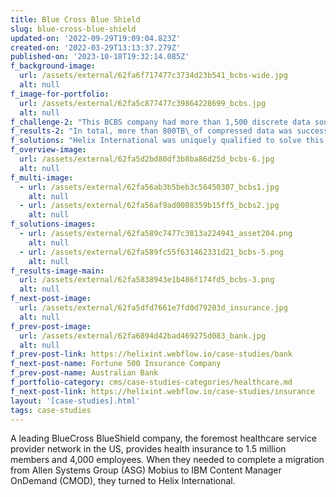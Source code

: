 ```yaml
---
title: Blue Cross Blue Shield
slug: blue-cross-blue-shield
updated-on: '2022-09-29T19:09:04.823Z'
created-on: '2022-03-29T13:13:37.279Z'
published-on: '2023-10-18T19:32:14.085Z'
f_background-image:
  url: /assets/external/62fa6f717477c3734d23b541_bcbs-wide.jpg
  alt: null
f_image-for-portfolio:
  url: /assets/external/62fa5c877477c39864228699_bcbs.jpg
  alt: null
f_challenge-2: "This BCBS company had more than 1,500 discrete data sources from which more than 800TB\_of data needed to be extracted. Almost all of this data was highly sensitive, meaning that offline migration hardware services with end-to-end encryption both in motion and at rest was required.\n\nAdditionally, a significant majority of the data was static records, including invoices, patient records, and case records. These records were to be very infrequently accessed and never changed, but must be kept ready for quick location and reference.\n\nAll of this data had to be made available for rapid federated search across various storage locations and formats, with support for search based on any metadata or filters. Upon locating the relevant data from potentially many different locations, the data was to be packaged up into any selected document format such as PDF, with compliant branding and legal information applied, and then served up on-demand. This would enable user and customer self-service.\n\nFinally, due to the massive amount of data and legal implications should any discrepancies, errors, or loss of data integrity occur, this BCBS\_company required a comprehensive audit trail with full chain of custody for every unit of data touched by the migration project.\n\nIn order to significantly reduce migration costs, Helix International migrated only the most recent, frequently accessed, and dynamic data to CMOD, leaving the static data in its original storage location. In order to integrate the data access within CMOD's native web-based document viewer, called IBM\_Content Navigator (ICN), Helix deployed it's proprietary RealTime\_Viewer (RTV)\_APIs, allowing for the static data to be accessed from the original location and served up in document format within the ICN\_interface."
f_results-2: "In total, more than 800TB\_of compressed data was successfully discovered, extracted, normalized, and optimized by the Helix Massive Archival Retrieval System (MARS)\_migration platform. The data was extracted from more than 1,500 discrete sources, including various archives, programs, and repositories.\n\nBy utilizing RTVs APIs to circumvent the original ECM, viewer, and APIs, Helix saved Excellus more than $5MM within the first year--a combination of savings against the licensing fee renewal of the legacy ECM and viewer, as well as reduced cloud computing and storage costs. This savings more than offset the cost of the entire migration project within the first year since contract signing, with ongoing savings forever thereafter."
f_solutions: "Helix International was uniquely qualified to solve this BCBS company's needs due to the proprietary Helix MARS migration platform. While alternative options do exist, the Helix MARS\_platform features several unique and differentiating advantages, such as the ability to extract, read, normalize, and manipulate data from archives without decompression. The platform includes 45 unique extractors for every legacy ECM commonly employed by enterprises.\n\nAdditionally, the Helix MARS\_platform features the proprietary RTV program and RESTful APIs, which allow for records data to be viewed in any format without need of migrating the data, and without need of the legacy ECM, viewer, or any of the associated licenses. This unique approach to ECM\_migrations and retirement of legacy ECM\_solutions has saved over a trillion dollars to date for more than 500 enterprises, and is one of the many reasons why Helix International is IBM's premium partner of choice for ECM, ETL,\_and ESB projects."
f_overview-image:
  url: /assets/external/62fa5d2bd80df3b8ba86d25d_bcbs-6.jpg
  alt: null
f_multi-image:
  - url: /assets/external/62fa56ab3b5beb3c56450307_bcbs1.jpg
    alt: null
  - url: /assets/external/62fa56af9ad0008359b15ff5_bcbs2.jpg
    alt: null
f_solutions-images:
  - url: /assets/external/62fa589c7477c3813a224941_asset204.png
    alt: null
  - url: /assets/external/62fa589fc55f631462331d21_bcbs-5.png
    alt: null
f_results-image-main:
  url: /assets/external/62fa5838943e1b486f174fd5_bcbs-3.png
  alt: null
f_next-post-image:
  url: /assets/external/62fa5dfd7661e7fd0d79203d_insurance.jpg
  alt: null
f_prev-post-image:
  url: /assets/external/62fa6894d42bad469275d083_bank.jpg
  alt: null
f_prev-post-link: https://helixint.webflow.io/case-studies/bank
f_next-post-name: Fortune 500 Insurance Company
f_prev-post-name: Australian Bank
f_portfolio-category: cms/case-studies-categories/healthcare.md
f_next-post-link: https://helixint.webflow.io/case-studies/insurance
layout: '[case-studies].html'
tags: case-studies
---
```


A leading BlueCross BlueShield company, the foremost healthcare service provider network in the US, provides health insurance to 1.5 million members and 4,000 employees. When they needed to complete a migration from Allen Systems Group (ASG) Mobius to IBM Content Manager OnDemand (CMOD), they turned to Helix International.
